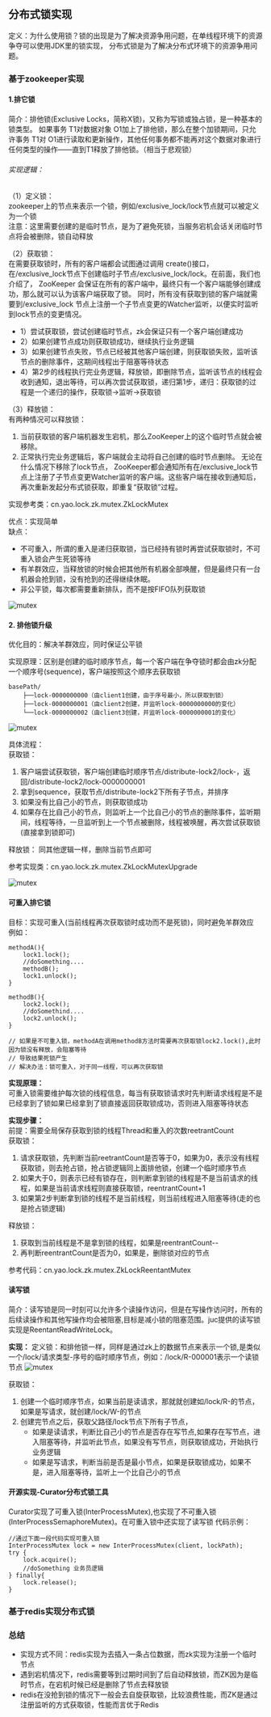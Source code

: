 ## 分布式锁实现
定义：为什么使用锁？锁的出现是为了解决资源争用问题，在单线程环境下的资源争夺可以使用JDK里的锁实现，
分布式锁是为了解决分布式环境下的资源争用问题。

### 基于zookeeper实现
#### 1.排它锁
简介：排他锁(Exclusive Locks，简称X锁)，又称为写锁或独占锁，是一种基本的锁类型。
如果事务 T1对数据对象 O1加上了排他锁，那么在整个加锁期间，只允许事务 T1对 O1进行读取和更新操作，其他任何事务都不能再对这个数据对象进行任何类型的操作——直到T1释放了排他锁。（相当于悲观锁）

###### 实现逻辑：
（1）定义锁：<BR>
zookeeper上的节点来表示一个锁，例如/exclusive_lock/lock节点就可以被定义为一个锁  
注意：这里需要创建的是临时节点，是为了避免死锁，当服务宕机会话关闭临时节点将会被删除，锁自动释放

（2）获取锁：<BR>
在需要获取锁时，所有的客户端都会试图通过调用 create()接口，在/exclusive_lock节点下创建临时子节点/exclusive_lock/lock。在前⾯，我们也介绍了，
ZooKeeper 会保证在所有的客户端中，最终只有⼀个客户端能够创建成功，那么就可以认为该客户端获取了锁。
同时，所有没有获取到锁的客户端就需要到/exclusive_lock 节点上注册⼀个子节点变更的Watcher监听，以便实时监听到lock节点的变更情况。
+ 1）尝试获取锁，尝试创建临时节点，zk会保证只有一个客户端创建成功
+ 2）如果创建节点成功则获取锁成功，继续执行业务逻辑
+ 3）如果创建节点失败，节点已经被其他客户端创建，则获取锁失败，监听该节点的删除事件，这期间线程出于阻塞等待状态
+ 4）第2步的线程执行完业务逻辑，释放锁，即删除节点，监听该节点的线程会收到通知，退出等待，可以再次尝试获取锁，递归第1步，递归：获取锁的过程是一个递归的操作，获取锁->监听->获取锁

（3）释放锁：  
有两种情况可以释放锁：
1. 当前获取锁的客户端机器发生宕机，那么ZooKeeper上的这个临时节点就会被移除。
2. 正常执行完业务逻辑后，客户端就会主动将⾃⼰创建的临时节点删除。 无论在什么情况下移除了lock节点，
ZooKeeper都会通知所有在/exclusive_lock节点上注册了子节点变更Watcher监听的客户端。这些客户端在接收到通知后，再次重新发起分布式锁获取，即重复“获取锁”过程。

实现参考类：cn.yao.lock.zk.mutex.ZkLockMutex

优点：实现简单  
缺点：
+ 不可重入，所谓的重入是递归获取锁，当已经持有锁时再尝试获取锁时，不可重入锁会产生死锁等待
+ 有羊群效应，当释放锁的时候会把其他所有机器全部唤醒，但是最终只有一台机器会抢到锁，没有抢到的还得继续休眠。
+ 非公平锁，每次都需要重新排队，而不是按FIFO队列获取锁

![mutex](images/mutex.png)

#### 2. 排他锁升级
优化目的：解决羊群效应，同时保证公平锁

实现原理：区别是创建的临时顺序节点，每一个客户端在争夺锁时都会由zk分配一个顺序号(sequence)，客户端按照这个顺序去获取锁
```
basePath/
    ├──lock-0000000000（由client1创建，由于序号最小，所以获取到锁）
    ├──lock-0000000001（由client2创建，并监听lock-0000000000的变化）
    └──lock-0000000002（由client3创建，并监听lock-0000000001的变化）
```
![mutex](images/mutexUpgrade2.png)

具体流程：  
获取锁：  
1. 客户端尝试获取锁，客户端创建临时顺序节点/distribute-lock2/lock-，返回/distribute-lock2/lock-0000000001
2. 拿到sequence，获取节点/distribute-lock2下所有子节点，并排序
3. 如果没有比自己小的节点，则获取锁成功
4. 如果存在比自己小的节点，则监听上一个比自己小的节点的删除事件，监听期间，线程等待，一旦监听到上一个节点被删除，线程被唤醒，再次尝试获取锁(直接拿到锁即可)
    
释放锁： 同其他逻辑一样，删除当前节点即可

参考实现类：cn.yao.lock.zk.mutex.ZkLockMutexUpgrade

![mutex](images/mutexUpgrade.png)

#### 可重入排它锁
目标：实现可重入(当前线程再次获取锁时成功而不是死锁)，同时避免羊群效应
例如：
```
methodA(){
    lock1.lock();
    //doSomething....
    methodB();
    lock1.unlock();
}

methodB(){
    lock2.lock();
    //doSomethind....
    lock2.unlock();
}

// 如果是不可重入锁，methodA在调用methodB方法时需要再次获取锁lock2.lock(),此时因为锁没有释放，会阻塞等待
// 导致结果死锁产生
// 解决办法：锁可重入，对于同一线程，可以再次获取锁
```

**实现原理：**  
可重入锁需要维护每次锁的线程信息，每当有获取锁请求时先判断请求线程是不是已经拿到了锁如果已经拿到了锁直接返回获取锁成功，否则进入阻塞等待状态

**实现步骤：**  
前提：需要全局保存获取到锁的线程Thread和重入的次数reetrantCount  
获取锁：  
1. 请求获取锁，先判断当前reetrantCount是否等于0，如果为0，表示没有线程获取锁，则去抢占锁，抢占锁逻辑同上面排他锁，创建一个临时顺序节点
2. 如果大于0，则表示已经有锁存在，则判断拿到锁的线程是不是当前请求的线程，如果是当前请求线程则直接获取锁，reentrantCount+1
3. 如果第2步判断拿到锁的线程不是当前线程，则当前线程进入阻塞等待(走的也是抢占锁逻辑)

释放锁：  
1. 获取到当前线程是不是拿到锁的线程，如果是reentrantCount--
2. 再判断reentrantCount是否为0，如果是，删除锁对应的节点

参考代码：cn.yao.lock.zk.mutex.ZkLockReentantMutex

#### 读写锁
简介：读写锁是同一时刻可以允许多个读操作访问，但是在写操作访问时，所有的后续读操作和其他写操作均会被阻塞,目标是减小锁的阻塞范围。juc提供的读写锁实现是ReentantReadWriteLock。

**实现：**
定义锁：和排他锁一样，同样是通过zk上的数据节点来表示一个锁,是类似一个/lock/请求类型-序号的临时顺序节点，例如：/lock/R-000001表示一个读锁节点
![mutex](images/readwritenode.png)

获取锁：  
1. 创建一个临时顺序节点，如果当前是读请求，那就就创建如/lock/R-的节点，如果是写请求，就创建/lock/W-的节点
2. 创建完节点之后，获取父路径/lock节点下所有子节点，
    + 如果是读请求，判断比自己小的节点是否存在写节点,如果存在写节点，进入阻塞等待，并监听此节点，如果没有写节点，则获取锁成功，开始执行业务逻辑
    + 如果是写请求，判断当前是否是最小节点，如果是获取锁成功，如果不是，进入阻塞等待，监听上一个比自己小的节点
    
#### 开源实现-Curator分布式锁工具
Curator实现了可重入锁(InterProcessMutex),也实现了不可重入锁(InterProcessSemaphoreMutex)。在可重入锁中还实现了读写锁
代码示例：
```
//通过下面一段代码实现可重入锁
InterProcessMutex lock = new InterProcessMutex(client, lockPath);
try {
    lock.acquire();
    //doSomething 业务员逻辑
} finally{
    lock.release();
}
```








### 基于redis实现分布式锁


### 总结
+ 实现方式不同：redis实现为去插入一条占位数据，而zk实现为注册一个临时节点
+ 遇到宕机情况下，redis需要等到过期时间到了后自动释放锁，而ZK因为是临时节点，在宕机时候已经是删除了节点去释放锁
+ redis在没抢到锁的情况下一般会去自旋获取锁，比较浪费性能，而ZK是通过注册监听的方式获取锁，性能而言优于Redis